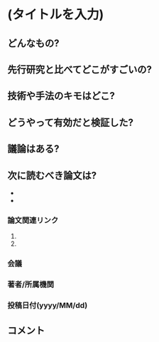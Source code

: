 # (タイトルを入力)

## どんなもの?

## 先行研究と比べてどこがすごいの?

## 技術や手法のキモはどこ?

## どうやって有効だと検証した?

## 議論はある?

## 次に読むべき論文は?
-
-

### 論文関連リンク
1.
2.

### 会議

### 著者/所属機関

### 投稿日付(yyyy/MM/dd)

## コメント
